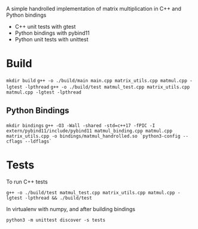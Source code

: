 A simple handrolled implementation of matrix multiplication in C++ and Python bindings

- C++ unit tests with gtest
- Python bindings with pybind11
- Python unit tests with unittest
# Build
`mkdir build`
`g++ -o ./build/main main.cpp matrix_utils.cpp matmul.cpp -lgtest -lpthread`
```g++ -o ./build/test matmul_test.cpp matrix_utils.cpp matmul.cpp -lgtest -lpthread```
## Python Bindings
`mkdir bindings`
```g++ -O3 -Wall -shared -std=c++17 -fPIC -I extern/pybind11/include/pybind11 matmul_binding.cpp matmul.cpp matrix_utils.cpp -o bindings/matmul_handrolled.so `python3-config --cflags --ldflags` ```

# Tests
To run C++ tests

```g++ -o ./build/test matmul_test.cpp matrix_utils.cpp matmul.cpp -lgtest -lpthread && ./build/test```

In virtualenv with numpy, and after building bindings

`python3 -m unittest discover -s tests`
